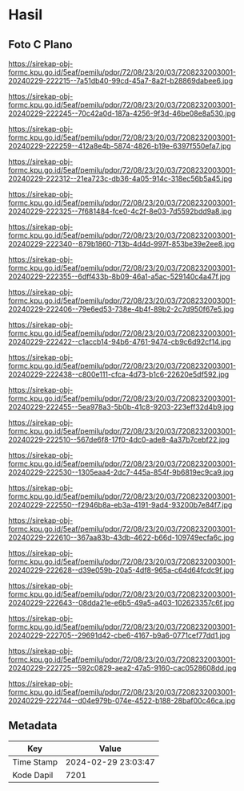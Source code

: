 # Hasil

## Foto C Plano

https://sirekap-obj-formc.kpu.go.id/5eaf/pemilu/pdpr/72/08/23/20/03/7208232003001-20240229-222215--7a51db40-99cd-45a7-8a2f-b28869dabee6.jpg

https://sirekap-obj-formc.kpu.go.id/5eaf/pemilu/pdpr/72/08/23/20/03/7208232003001-20240229-222245--70c42a0d-187a-4256-9f3d-46be08e8a530.jpg

https://sirekap-obj-formc.kpu.go.id/5eaf/pemilu/pdpr/72/08/23/20/03/7208232003001-20240229-222259--412a8e4b-5874-4826-b19e-6397f550efa7.jpg

https://sirekap-obj-formc.kpu.go.id/5eaf/pemilu/pdpr/72/08/23/20/03/7208232003001-20240229-222312--21ea723c-db36-4a05-914c-318ec56b5a45.jpg

https://sirekap-obj-formc.kpu.go.id/5eaf/pemilu/pdpr/72/08/23/20/03/7208232003001-20240229-222325--7f681484-fce0-4c2f-8e03-7d5592bdd9a8.jpg

https://sirekap-obj-formc.kpu.go.id/5eaf/pemilu/pdpr/72/08/23/20/03/7208232003001-20240229-222340--879b1860-713b-4d4d-997f-853be39e2ee8.jpg

https://sirekap-obj-formc.kpu.go.id/5eaf/pemilu/pdpr/72/08/23/20/03/7208232003001-20240229-222355--6dff433b-8b09-46a1-a5ac-529140c4a47f.jpg

https://sirekap-obj-formc.kpu.go.id/5eaf/pemilu/pdpr/72/08/23/20/03/7208232003001-20240229-222406--79e6ed53-738e-4b4f-89b2-2c7d950f67e5.jpg

https://sirekap-obj-formc.kpu.go.id/5eaf/pemilu/pdpr/72/08/23/20/03/7208232003001-20240229-222422--c1accb14-94b6-4761-9474-cb9c6d92cf14.jpg

https://sirekap-obj-formc.kpu.go.id/5eaf/pemilu/pdpr/72/08/23/20/03/7208232003001-20240229-222438--c800e111-cfca-4d73-b1c6-22620e5df592.jpg

https://sirekap-obj-formc.kpu.go.id/5eaf/pemilu/pdpr/72/08/23/20/03/7208232003001-20240229-222455--5ea978a3-5b0b-41c8-9203-223eff32d4b9.jpg

https://sirekap-obj-formc.kpu.go.id/5eaf/pemilu/pdpr/72/08/23/20/03/7208232003001-20240229-222510--567de6f8-17f0-4dc0-ade8-4a37b7cebf22.jpg

https://sirekap-obj-formc.kpu.go.id/5eaf/pemilu/pdpr/72/08/23/20/03/7208232003001-20240229-222530--1305eaa4-2dc7-445a-854f-9b6819ec9ca9.jpg

https://sirekap-obj-formc.kpu.go.id/5eaf/pemilu/pdpr/72/08/23/20/03/7208232003001-20240229-222550--f2946b8a-eb3a-4191-9ad4-93200b7e84f7.jpg

https://sirekap-obj-formc.kpu.go.id/5eaf/pemilu/pdpr/72/08/23/20/03/7208232003001-20240229-222610--367aa83b-43db-4622-b66d-109749ecfa6c.jpg

https://sirekap-obj-formc.kpu.go.id/5eaf/pemilu/pdpr/72/08/23/20/03/7208232003001-20240229-222628--d39e059b-20a5-4df8-965a-c64d64fcdc9f.jpg

https://sirekap-obj-formc.kpu.go.id/5eaf/pemilu/pdpr/72/08/23/20/03/7208232003001-20240229-222643--08dda21e-e6b5-49a5-a403-102623357c6f.jpg

https://sirekap-obj-formc.kpu.go.id/5eaf/pemilu/pdpr/72/08/23/20/03/7208232003001-20240229-222705--29691d42-cbe6-4167-b9a6-0771cef77dd1.jpg

https://sirekap-obj-formc.kpu.go.id/5eaf/pemilu/pdpr/72/08/23/20/03/7208232003001-20240229-222725--592c0829-aea2-47a5-9160-cac0528608dd.jpg

https://sirekap-obj-formc.kpu.go.id/5eaf/pemilu/pdpr/72/08/23/20/03/7208232003001-20240229-222744--d04e979b-074e-4522-b188-28baf00c46ca.jpg


## Metadata

| Key        | Value               |
| ---------- | ------------------- |
| Time Stamp | 2024-02-29 23:03:47 |
| Kode Dapil | 7201                |



